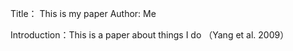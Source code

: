 Title： This is my paper
Author: Me

Introduction：This is a paper about things I do （Yang et al. 2009）